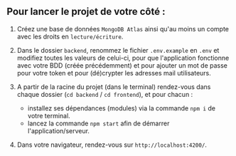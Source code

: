 ## Pour lancer le projet de votre côté :

1. Créez une base de données `MongoDB Atlas` ainsi qu'au moins un compte avec les droits en `lecture/écriture`.

2. Dans le dossier `backend`, renommez le fichier `.env.example` en `.env` et modifiez toutes les valeurs de celui-ci, pour que l'application fonctionne avec votre BDD (créée précédemment) et pour ajouter un mot de passe pour votre token et pour (dé)crypter les adresses mail utilisateurs.

3. A partir de la racine du projet (dans le terminal) rendez-vous dans chaque dossier (`cd backend` / `cd frontend`), et pour chacun :

   - installez ses dépendances (modules) via la commande `npm i` de votre terminal.
   - lancez la commande `npm start` afin de démarrer l'application/serveur.

4. Dans votre navigateur, rendez-vous sur `http://localhost:4200/`.
